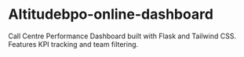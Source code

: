 # Altitudebpo-online-dashboard
Call Centre Performance Dashboard built with Flask and Tailwind CSS. Features KPI tracking and team filtering.
